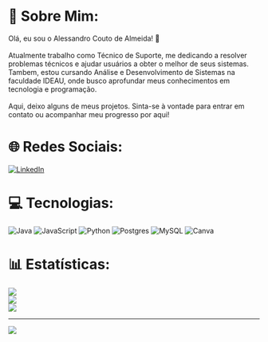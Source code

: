 # 💫 Sobre Mim:
Olá, eu sou o Alessandro Couto de Almeida! 👋<br><br>Atualmente trabalho como Técnico de Suporte, me dedicando a resolver problemas técnicos e ajudar usuários a obter o melhor de seus sistemas. Tambem, estou cursando Análise e Desenvolvimento de Sistemas na faculdade IDEAU, onde busco aprofundar meus conhecimentos em tecnologia e programação.<br><br>Aqui, deixo alguns de meus projetos. Sinta-se à vontade para entrar em contato ou acompanhar meu progresso por aqui!<br>


# 🌐 Redes Sociais:
[![LinkedIn](https://img.shields.io/badge/LinkedIn-%230077B5.svg?logo=linkedin&logoColor=white)](https://linkedin.com/in/https://www.linkedin.com/in/alessandro-couto-de-almeida-a56b381a2/) 

# 💻 Tecnologias:
![Java](https://img.shields.io/badge/java-%23ED8B00.svg?style=for-the-badge&logo=openjdk&logoColor=white) ![JavaScript](https://img.shields.io/badge/javascript-%23323330.svg?style=for-the-badge&logo=javascript&logoColor=%23F7DF1E) ![Python](https://img.shields.io/badge/python-3670A0?style=for-the-badge&logo=python&logoColor=ffdd54) ![Postgres](https://img.shields.io/badge/postgres-%23316192.svg?style=for-the-badge&logo=postgresql&logoColor=white) ![MySQL](https://img.shields.io/badge/mysql-%2300000f.svg?style=for-the-badge&logo=mysql&logoColor=white) ![Canva](https://img.shields.io/badge/Canva-%2300C4CC.svg?style=for-the-badge&logo=Canva&logoColor=white)
# 📊 Estatísticas:
![](https://github-readme-stats.vercel.app/api?username=Alessandro2308&theme=radical&hide_border=true&include_all_commits=false&count_private=false)<br/>
![](https://github-readme-streak-stats.herokuapp.com/?user=Alessandro2308&theme=radical&hide_border=true)<br/>
![](https://github-readme-stats.vercel.app/api/top-langs/?username=Alessandro2308&theme=radical&hide_border=true&include_all_commits=false&count_private=false&layout=compact)

---
[![](https://visitcount.itsvg.in/api?id=Alessandro2308&icon=0&color=0)](https://visitcount.itsvg.in)

<!-- Proudly created with GPRM ( https://gprm.itsvg.in ) -->
